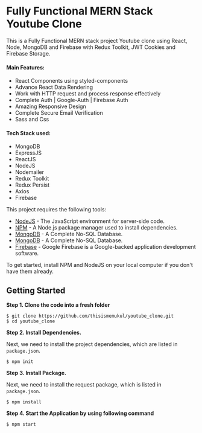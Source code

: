 # Fully Functional MERN Stack Youtube Clone


This is a Fully Functional MERN stack project Youtube clone using React, Node, MongoDB and Firebase with Redux Toolkit, JWT Cookies and Firebase Storage. 
<h4>Main Features:</h4>
<ul>
<li>React Components using styled-components</li>
<li>Advance React Data Rendering</li>
<li>Work with HTTP request and process response effectively</li>
<li>Complete Auth | Google-Auth | Firebase Auth</li>
<li>Amazing Responsive Design</li>
<li>Complete Secure Email Verification</li>
<li>Sass and Css</li>
</ul>



<h4>Tech Stack used:</h4>
<ul>
<li>MongoDB</li>
<li>ExpressJS</li>
<li>ReactJS</li>
<li>NodeJS</li>
<li>Nodemailer</li>
<li>Redux Toolkit</li>
<li>Redux Persist</li>
<li>Axios</li>
<li>Firebase</li>
</ul>


This project requires the following tools:

- [NodeJS](https://nodejs.org/en/) - The JavaScript environment for server-side code.
- [NPM](https://www.npmjs.com/) - A Node.js package manager used to install dependencies.
- [MongoDB](https://nodejs.org/en/) - A Complete No-SQL Database.
- [MongoDB](https://www.mongodb.com/) - A Complete No-SQL Database.
- [Firebase](https://firebase.google.com/) - Google Firebase is a Google-backed application development software.

To get started, install NPM and NodeJS on your local computer if you don't have them already.

## Getting Started

**Step 1. Clone the code into a fresh folder**

```
$ git clone https://github.com/thisismemukul/youtube_clone.git
$ cd youtube_clone
```

**Step 2. Install Dependencies.**

Next, we need to install the project dependencies, which are listed in `package.json`.

```
$ npm init
```

**Step 3. Install Package.**

Next, we need to install the request package, which is listed in `package.json`.

```
$ npm install
```

**Step 4. Start the Application by using following command**

```
$ npm start
```

